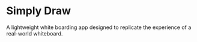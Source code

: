 # Simply Draw
A lightweight white boarding app designed to replicate the experience of a real-world whiteboard.